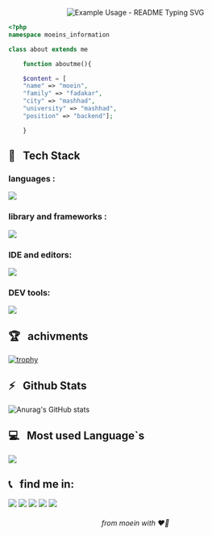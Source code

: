 <p align="center">
  <img src="https://readme-typing-svg.demolab.com/?lines=Hi+There+Welcome+To+My+Profile!;I%27m+moein+fadakar🖐;I%27m+a+backend+Developer💻;&font=Fira%20Code&center=true&width=380&height=50&duration=4000&pause=2000&color=red" alt="Example Usage - README Typing SVG">
</p>


```php
<?php
namespace moeins_information

class about extends me

    function aboutme(){

    $content = [
    "name" => "moein",
    "family" => "fadakar",
    "city" => "mashhad",
    "university" => "mashhad",
    "position" => "backend"];

    }
```

<h2>🔧 &nbsp Tech Stack</h2>

<h3>languages :</h3>
<img src="https://skillicons.dev/icons?i=js,html,css,php,python,mysql" >

<h3>library and frameworks :</h3>
<img src="https://skillicons.dev/icons?i=bootstrap,jquery,laravel," >

<h3>IDE and editors:</h3>
<img src="https://skillicons.dev/icons?i=pycharm,phpstorm,vscode,xd,figma" >

<h3>DEV tools:</h3>
<img src="https://skillicons.dev/icons?i=git,github,gitlab" >


<h2>🏆 &nbsp achivments</h2>

[![trophy](https://github-profile-trophy.vercel.app/?username=imMoeinFadakar
)](https://github.com/ryo-ma/github-profile-trophy)

<h2>⚡️ &nbsp Github Stats</h2>


  
![Anurag's GitHub stats](https://github-readme-stats.vercel.app/api?username=imMoeinFadakar&show_icons=true)

<h2> 💻 &nbsp Most used Language`s </h2>

<img src="https://github-readme-stats.vercel.app/api/top-langs/?username=imMoeinFadakar&layout=compact" >


<h2>📞 &nbsp find me in:</h2>

<p>
<img src="https://img.shields.io/badge/instagram-moeinfdkr-orange?logo=instagram&style=for-the-badge&logoColor=white">
 <img src="https://img.shields.io/badge/linkedin-moeinfdkr-lightblue?logo=linkedin&style=for-the-badge&logoColor=white" >
<img src="https://img.shields.io/badge/telegram-Moein23445-blue?logo=telegram&style=for-the-badge&logoColor=white" >
<img src="https://img.shields.io/badge/email-moeinfadakar3@gmail.com-red?logo=gmail&style=for-the-badge&logoColor=white" >
<img src="https://img.shields.io/badge/website-www.moeinfadakar.ir-green?style=for-the-badge&logoColor=white" >

</p>


<h6 align="center" >from moein with ❤️‍🔥</h6>



